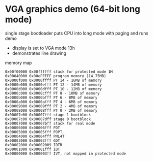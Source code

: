 # VGA graphics demo (64-bit long mode)
single stage bootloader puts CPU into long mode with paging and runs demo
- display is set to VGA mode 13h
- demonstrates line drawing

memory map

    0x00f00000 0x00ffffff stack for protected mode 1M
    0x00040000 0x00eFFFFF program memory (14.75MB)
    0x0000f000 0x0000ffff PT 14 - 16MB of memory
    0x0000e000 0x0000efff PT 12 - 14MB of memory
    0x0000d000 0x0000dfff PT 10 - 12MB of memory
    0x0000c000 0x0000cfff PT 8 - 10MB of memory
    0x0000b000 0x0000bfff PT 6 - 8MB of memory
    0x0000a000 0x0000afff PT 4 - 6MB of memory
    0x00009000 0x00009fff PT 2 - 4MB of memory
    0x00008000 0x00008fff PT 0 - 2MB of memory
    0x00007e00 0x00007fff stage 1 bootblock
    0x00007c00 0x00007dff stage 0 bootblock
    0x00007000 0x00007bff stack for real mode
    0x00006000 0x00006fff PDT
    0x00005000 0x00005fff PDPT
    0x00004000 0x00004fff PML4T
    0x00003000 0x00003fff GDT
    0x00002000 0x00002009 IDTR
    0x00001000 0x00001fff IDT
    0x00000000 0x000003ff IVT, not mapped in protected mode

